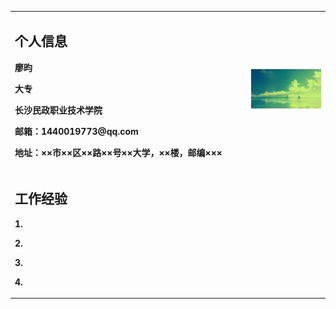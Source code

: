 <table border="0">
  <tr>
    <td width="75%">
      <h2>个人信息</h2>
      <p><b>廖昀</b></p>
      <p><b>大专</b></p>
      <p><b>长沙民政职业技术学院</b></p>
      <p><b>邮箱：1440019773@qq.com</b></p>
      <p><b>地址：××市××区××路××号××大学，××楼，邮编×××</b></p>
    </td>
    <td width="25%">
      <img src="/20140714115947_mJavd.jpeg" width="100%">
    </td>
  </tr>
  <tr>
    <td width="75%">
      <h2>工作经验</h2>
      <p><b>1.</b></p>
      <p><b>2.</b></p>
      <p><b>3.</b></p>
      <p><b>4.</b></p>
    </td>
  </tr>
</table>

